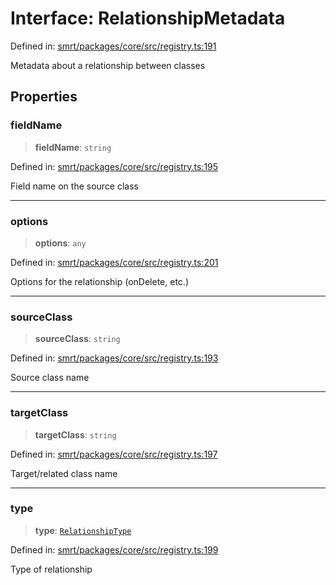 # Interface: RelationshipMetadata

Defined in: [smrt/packages/core/src/registry.ts:191](https://github.com/happyvertical/smrt/blob/71a16025d52b026725fd522a392015e67e1d6489/packages/core/src/registry.ts#L191)

Metadata about a relationship between classes

## Properties

### fieldName

> **fieldName**: `string`

Defined in: [smrt/packages/core/src/registry.ts:195](https://github.com/happyvertical/smrt/blob/71a16025d52b026725fd522a392015e67e1d6489/packages/core/src/registry.ts#L195)

Field name on the source class

***

### options

> **options**: `any`

Defined in: [smrt/packages/core/src/registry.ts:201](https://github.com/happyvertical/smrt/blob/71a16025d52b026725fd522a392015e67e1d6489/packages/core/src/registry.ts#L201)

Options for the relationship (onDelete, etc.)

***

### sourceClass

> **sourceClass**: `string`

Defined in: [smrt/packages/core/src/registry.ts:193](https://github.com/happyvertical/smrt/blob/71a16025d52b026725fd522a392015e67e1d6489/packages/core/src/registry.ts#L193)

Source class name

***

### targetClass

> **targetClass**: `string`

Defined in: [smrt/packages/core/src/registry.ts:197](https://github.com/happyvertical/smrt/blob/71a16025d52b026725fd522a392015e67e1d6489/packages/core/src/registry.ts#L197)

Target/related class name

***

### type

> **type**: [`RelationshipType`](../type-aliases/RelationshipType.md)

Defined in: [smrt/packages/core/src/registry.ts:199](https://github.com/happyvertical/smrt/blob/71a16025d52b026725fd522a392015e67e1d6489/packages/core/src/registry.ts#L199)

Type of relationship

